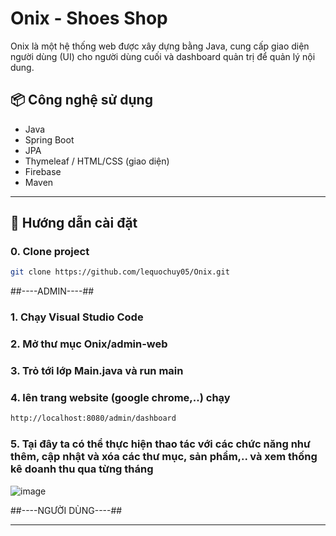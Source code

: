 # Onix - Shoes Shop

Onix là một hệ thống web được xây dựng bằng Java, cung cấp giao diện người dùng (UI) cho người dùng cuối và dashboard quản trị để quản lý nội dung.

## 📦 Công nghệ sử dụng

- Java
- Spring Boot 
- JPA 
- Thymeleaf / HTML/CSS (giao diện)
- Firebase
- Maven

---

## 🚀 Hướng dẫn cài đặt

### 0. Clone project

```bash
git clone https://github.com/lequochuy05/Onix.git
```
##----ADMIN----##

### 1. Chạy Visual Studio Code 
### 2. Mở thư mục Onix/admin-web
### 3. Trỏ tới lớp Main.java và run main
### 4. lên trang website (google chrome,..) chạy 
```bash
http://localhost:8080/admin/dashboard
```
### 5. Tại đây ta có thể thực hiện thao tác với các chức năng như thêm, cập nhật và xóa các thư mục, sản phẩm,.. và xem thống kê doanh thu qua từng tháng
![image](https://github.com/user-attachments/assets/6f8b14b4-0974-4916-94b4-62079c2c9e8c)

##----NGƯỜI DÙNG----##

--------------------------------------


